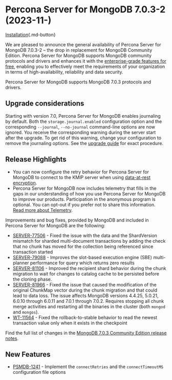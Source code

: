 # Percona Server for MongoDB 7.0.3-2 (2023-11-) 

[Installation](../install/index.md){.md-button}

We are pleased to announce the general availability of Percona Server for MongoDB 7.0.3-2 – the drop in replacement for MongoDB Community Edition. Percona Server for MongoDB supports MongoDB community protocols and drivers and enhances it with the [enterprise-grade features for free](../comparison.md), enabling you to effectively meet the requirements of your organization in terms of high-availability, reliability and data security. 

Percona Server for MongoDB supports MongoDB 7.0.3 protocols and drivers.

## Upgrade considerations

Starting with version 7.0, Percona Server for MongoDB enables journaling by default. Both the `storage.journal.enabled` configuration option and the corresponding `--journal`, `--no-journal` command-line options are now ignored. You receive the corresponding warning during the server start after the upgrade. To get rid of this warning, change your configuration to remove the journaling options. See the [upgrade guide](../install/upgrade-from-60.md) for exact procedure.

## Release Highlights

* You can now configure the retry behavior for Percona Server for MongoDB to connect to the KMIP server when using [data-at-rest encryption](kmip.md). 
* Percona Server for MongoDB now includes telemetry that fills in the gaps in our understanding of how you use Percona Server for MongoDB to improve our products. Participation in the anonymous program is optional. You can opt-out if you prefer not to share this information. [Read more about Telemetry](../telemetry.md).  

Improvements and bug fixes, provided by MongoDB and included in Percona Server for MongoDB are the following:

* [SERVER-77506](https://jira.mongodb.org/browse/SERVER-77506) - Fixed the issue with the data and the ShardVersion mismatch for sharded multi-document transactions by adding the check that no chunk has moved for the collection being referenced since transaction started
* [SERVER-79088](https://jira.mongodb.org/browse/SERVER-79088) - Improves the slot-based execution engine (SBE) multi-planner performance for query which returns zero results
* [SERVER-81106](https://jira.mongodb.org/browse/SERVER-81106) - Improved the recipient shard behavior during the chunk migration to wait for changes to catalog cache to be persisted before the cloning phase.
* [SERVER-81966](https://jira.mongodb.org/browse/SERVER-81966) - Fixed the issue that caused the modification of the original ChunkMap vector during the chunk migration and that could lead to data loss. The issue affects MongoDB versions 4.4.25, 5.0.21, 6.0.10 through 6.0.11 and 7.0.1 through 7.0.2. Requires stopping all chunk merge activities and restarting all the binaries in the cluster (both `mongod` and `mongos`). 
* [WT-11564](https://jira.mongodb.org/browse/WT-11564) - Fixed the rollback-to-stable behavior to read the newest transaction value only when it exists in the checkpoint

Find the full list of changes in the [MongoDB 7.0.3 Community Edition release notes](https://www.mongodb.com/docs/manual/release-notes/7.0/#7.0.3---nov-9--2023).

## New Features

* [PSMDB-1241](https://jira.percona.com/browse/PSMDB-1241) - Implement the `connectRetries` and the `connectTimeoutMS` configuration file options

